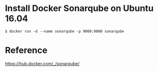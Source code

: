 # Install Docker Sonarqube on Ubuntu 16.04

```
$ docker run -d --name sonarqube -p 9000:9000 sonarqube
```

# Reference
https://hub.docker.com/_/sonarqube/ 
